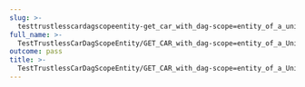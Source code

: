 ```yaml
---
slug: >-
  testtrustlesscardagscopeentity-get_car_with_dag-scope=entity_of_a_unixfs_sharded_directory_(format=car)-header_accept-ranges
full_name: >-
  TestTrustlessCarDagScopeEntity/GET_CAR_with_dag-scope=entity_of_a_UnixFS_sharded_directory_(format=car)/Header_Accept-Ranges
outcome: pass
title: >-
  TestTrustlessCarDagScopeEntity/GET_CAR_with_dag-scope=entity_of_a_UnixFS_sharded_directory_(format=car)/Header_Accept-Ranges
---
```


